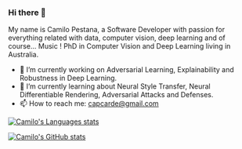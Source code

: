 ### Hi there 👋

My name is Camilo Pestana, a Software Developer with passion for everything related with data, computer vision, deep learning and of course... Music ! PhD in Computer Vision and Deep Learning living in Australia.

- 🔭 I’m currently working on Adversarial Learning, Explainability and Robustness in Deep Learning.
- 🌱 I’m currently learning about Neural Style Transfer, Neural Differentiable Rendering, Adversarial Attacks and Defenses.
- 📫 How to reach me: capcarde@gmail.com

[![Camilo's Languages stats](https://github-readme-stats.vercel.app/api/top-langs/?username=elcronos)](https://github.com/anuraghazra/github-readme-stats)


[![Camilo's GitHub stats](https://github-readme-stats.vercel.app/api?username=elcronos&count_private=true)](https://github.com/anuraghazra/github-readme-stats)


<!--
**elcronos/elcronos** is a ✨ _special_ ✨ repository because its `README.md` (this file) appears on your GitHub profile.

Here are some ideas to get you started:

- 🔭 I’m currently working on ...
- 🌱 I’m currently learning ...
- 👯 I’m looking to collaborate on ...
- 🤔 I’m looking for help with ...
- 💬 Ask me about ...
- 📫 How to reach me: ...
- 😄 Pronouns: ...
- ⚡ Fun fact: ...
-->
